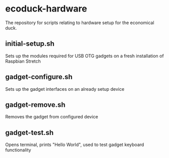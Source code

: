 # ecoduck-hardware
The repository for scripts relating to hardware setup for the economical duck.

## initial-setup.sh
Sets up the modules required for USB OTG gadgets on a fresh installation of Raspbian Stretch

## gadget-configure.sh
Sets up the gadget interfaces on an already setup device

## gadget-remove.sh
Removes the gadget from configured device

## gadget-test.sh
Opens terminal, prints "Hello World", used to test gadget keyboard functionality
